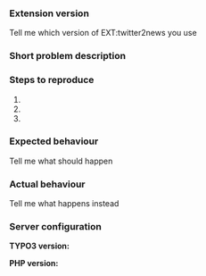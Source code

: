 ### Extension version
Tell me which version of EXT:twitter2news you use

### Short problem description

### Steps to reproduce
1.
2.
3.

### Expected behaviour
Tell me what should happen

### Actual behaviour
Tell me what happens instead

### Server configuration
**TYPO3 version:**

**PHP version:**
